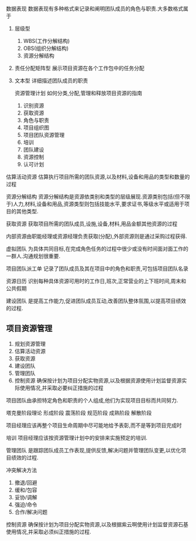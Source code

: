 数据表现
数据表现有多种格式来记录和阐明团队成员的角色与职责.大多数格式属于
1. 层级型
   1. WBS(工作分解结构)
   2. OBS(组织分解结构)
   3. 资源分解结构
2. 责任分配矩阵型
   展示项目资源在各个工作包中的任务分配
3. 文本型
   详细描述团队成员的职责


	 资源管理计划
	 如何分类,分配,管理和释放项目资源的指南
	 1. 识别资源
	 2. 获取资源
	 3. 角色与职责
	 4. 项目组织图
	 5. 项目团队资源管理
	 6. 培训
	 7. 团队建设
	 8. 资源控制
	 9. 认可计划


估算活动资源
估算执行项目所需的团队资源,以及材料,设备和用品的类型和数量的过程

资源分解结构
资源分解结构是资源依类别和类型的层级展现.资源类别包括(但不限于)人力,材料,设备和用品,资源类型则包括技能水平,要求证书,等级水平或适用于项目的其他类型.

获取资源
获取项目所需的团队成员,设施,设备,材料,用品金额其他资源的过程

内部资源由职能经理或资源经理负责获取(分配),外部资源则是通过采购过程获得.

虚拟团队
为具体共同目标,在完成角色任务的过程中很少或没有时间面对面工作的一群人.沟通规划很重要.

项目团队派工单
记录了团队成员及其在项目中的角色和职责,可包括项目团队名录

资源日历
识别每种具体资源可用时的工作日,班次,正常营业的上下班时间,周末和公共假期

建设团队
是提高工作能力,促进团队成员互动,改善团队整体氛围,以提高项目绩效的过程.
## 项目资源管理
1. 规划资源管理
2. 估算活动资源
3. 获取资源
4. 建设团队
5. 管理团队
6. 控制资源 
   确保按计划为项目分配实物资源,以及根据资源使用计划监督资源实际使用情况,并采取必要纠正措施的过程

项目团队由承担特定角色和职责的个人组成,他们为实现项目目标而共同努力.

塔克曼阶段理论
形成阶段
震荡阶段
规范阶段
成熟阶段
解散阶段


项目经理应该再整个项目生命周期中尽可能地给予表彰,而不是等到项目完成时

培训
项目经理应该按资源管理计划中的安排来实施预定的培训.

管理团队
是跟踪团队成员工作表现,提供反馈,解决问题并管理团队变更,以优化项目绩效的过程.

冲突解决方法
1. 撤退/回避
2. 缓和/包容
3. 妥协/调解
4. 强迫/命令
5. 合作/解决问题



控制资源
确保按计划为项目分配实物资源,以及根据紫云啊使用计划监督资源石基使用情况,并采取必须纠正措施的过程.
